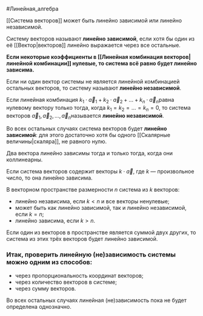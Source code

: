 #Линейная_алгебра 

[[Система векторов]] может быть линейно зависимой или линейно независимой.

Систему векторов называют **линейно зависимой**, если хотя бы один из её [[Вектор|векторов]] линейно выражается через все остальные.

**Если некоторые коэффициенты в [[Линейная комбинация векторов|линейной комбинации]] нулевые, то система всё равно будет линейно зависима.**

Если ни один вектор системы не является линейной комбинацией остальных векторов, то систему называют **линейно независимой**.

Если линейная комбинация $k_1​⋅\vec a_1​​+k_2​⋅\vec a_2​​+...+k_n​⋅\vec a_n$​​ равна нулевому вектору только тогда, когда $k_1​=k_2​=...=k_n​=0$, то система векторов $\vec a_1​​,\vec a_2​​, ..., \vec a_n$​​ называется **линейно независимой**.

Во всех остальных случаях система векторов будет **линейно зависимой**: для этого достаточно хотя бы одного [[Скалярные величины|скаляра]], не равного нулю.

Два вектора линейно зависимы тогда и только тогда, когда они коллинеарны.

Если система векторов содержит векторы $k⋅\vec a$, где $k$ — произвольное число, то она линейно зависима.

В векторном пространстве размерности $n$ система из $k$ векторов:
-   линейно независима, если $k<n$ и все векторы ненулевые;
-   может быть как линейно зависимой, так и линейно независимой, если $k=n$;
-   линейно зависима, если $k>n$.

Если один из векторов в пространстве является суммой двух других, то система из этих трёх векторов будет линейно зависимой.

### Итак, проверить линейную (не)зависимость системы можно одним из способов:

-   через пропорциональность координат векторов;
-   через количество векторов в системе;
-   через сумму векторов.

Во всех остальных случаях линейная (не)зависимость пока не будет определена однозначно.